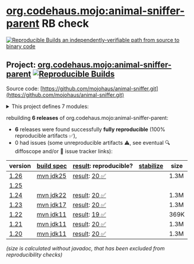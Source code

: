 [org.codehaus.mojo:animal-sniffer-parent](https://central.sonatype.com/artifact/org.codehaus.mojo/animal-sniffer-parent/versions) RB check
=======

[![Reproducible Builds](https://reproducible-builds.org/images/logos/rb.svg) an independently-verifiable path from source to binary code](https://reproducible-builds.org/)

## Project: [org.codehaus.mojo:animal-sniffer-parent](https://central.sonatype.com/artifact/org.codehaus.mojo/animal-sniffer-parent/versions) [![Reproducible Builds](https://img.shields.io/endpoint?url=https://raw.githubusercontent.com/jvm-repo-rebuild/reproducible-central/master/content/org/codehaus/mojo/animal-sniffer/badge.json)](https://github.com/jvm-repo-rebuild/reproducible-central/blob/master/content/org/codehaus/mojo/animal-sniffer/README.md)

Source code: [https://github.com/mojohaus/animal-sniffer.git](https://github.com/mojohaus/animal-sniffer.git)

<details><summary>This project defines 7 modules:</summary>

* [org.codehaus.mojo:animal-sniffer](https://central.sonatype.com/artifact/org.codehaus.mojo/animal-sniffer/overview)
* [org.codehaus.mojo:animal-sniffer-annotations](https://central.sonatype.com/artifact/org.codehaus.mojo/animal-sniffer-annotations/overview)
* [org.codehaus.mojo:animal-sniffer-ant-tasks](https://central.sonatype.com/artifact/org.codehaus.mojo/animal-sniffer-ant-tasks/overview)
* [org.codehaus.mojo:animal-sniffer-enforcer-rule](https://central.sonatype.com/artifact/org.codehaus.mojo/animal-sniffer-enforcer-rule/overview)
* [org.codehaus.mojo:animal-sniffer-maven-plugin](https://central.sonatype.com/artifact/org.codehaus.mojo/animal-sniffer-maven-plugin/overview)
* [org.codehaus.mojo:animal-sniffer-parent](https://central.sonatype.com/artifact/org.codehaus.mojo/animal-sniffer-parent/overview)
* [org.codehaus.mojo:java-boot-classpath-detector](https://central.sonatype.com/artifact/org.codehaus.mojo/java-boot-classpath-detector/overview)
</details>

rebuilding **6 releases** of org.codehaus.mojo:animal-sniffer-parent:
- **6** releases were found successfully **fully reproducible** (100% reproducible artifacts :white_check_mark:),
- 0 had issues (some unreproducible artifacts :warning:, see eventual :mag: diffoscope and/or :memo: issue tracker links):

| version | [build spec](/BUILDSPEC.md) | [result](https://reproducible-builds.org/docs/jvm/): reproducible? | [stabilize](https://github.com/google/oss-rebuild/blob/main/cmd/stabilize/README.md) | size |
| -- | --------- | ------ | ------ | -- |
| [1.26](https://central.sonatype.com/artifact/org.codehaus.mojo/animal-sniffer-parent/1.26/pom) | [mvn jdk25](animal-sniffer-1.26.buildspec) | [result](animal-sniffer-parent-1.26.buildinfo): [20 :white_check_mark: ](animal-sniffer-parent-1.26.buildcompare) | | 1.3M |
| [1.25](https://central.sonatype.com/artifact/org.codehaus.mojo/animal-sniffer-parent/1.25/pom) | | | |
| [1.24](https://central.sonatype.com/artifact/org.codehaus.mojo/animal-sniffer-parent/1.24/pom) | [mvn jdk22](animal-sniffer-1.24.buildspec) | [result](animal-sniffer-parent-1.24.buildinfo): [20 :white_check_mark: ](animal-sniffer-parent-1.24.buildcompare) | | 1.3M |
| [1.23](https://central.sonatype.com/artifact/org.codehaus.mojo/animal-sniffer-parent/1.23/pom) | [mvn jdk17](animal-sniffer-1.23.buildspec) | [result](animal-sniffer-parent-1.23.buildinfo): [20 :white_check_mark: ](animal-sniffer-parent-1.23.buildcompare) | | 1.3M |
| [1.22](https://central.sonatype.com/artifact/org.codehaus.mojo/animal-sniffer-parent/1.22/pom) | [mvn jdk11](animal-sniffer-1.22.buildspec) | [result](animal-sniffer-parent-1.22.buildinfo): [19 :white_check_mark: ](animal-sniffer-parent-1.22.buildcompare) | | 369K |
| [1.21](https://central.sonatype.com/artifact/org.codehaus.mojo/animal-sniffer-parent/1.21/pom) | [mvn jdk11](animal-sniffer-1.21.buildspec) | [result](animal-sniffer-parent-1.21.buildinfo): [20 :white_check_mark: ](animal-sniffer-parent-1.21.buildcompare) | | 1.3M |
| [1.20](https://central.sonatype.com/artifact/org.codehaus.mojo/animal-sniffer-parent/1.20/pom) | [mvn jdk11](animal-sniffer-1.20.buildspec) | [result](animal-sniffer-parent-1.20.buildinfo): [20 :white_check_mark: ](animal-sniffer-parent-1.20.buildcompare) | | 1.3M |

<i>(size is calculated without javadoc, that has been excluded from reproducibility checks)</i>
